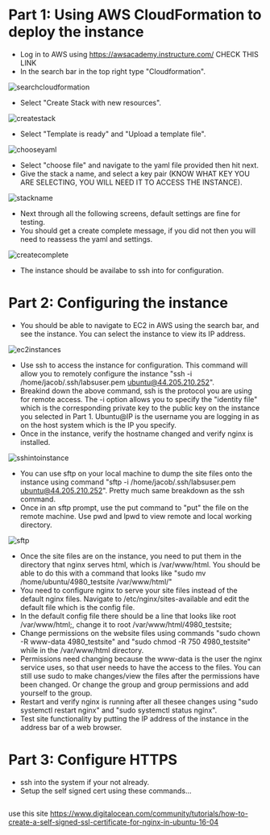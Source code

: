 # Part 1: Using AWS CloudFormation to deploy the instance
- Log in to AWS using https://awsacademy.instructure.com/ CHECK THIS LINK
- In the search bar in the top right type "Cloudformation".

![searchcloudformation](https://github.com/thornburyjac/4980PrototypeSite/assets/111811243/f6d9da75-7947-4dd2-81ea-7a08080374f5)

- Select "Create Stack with new resources".

![createstack](https://github.com/thornburyjac/4980PrototypeSite/assets/111811243/8054e1cf-9d99-4b32-ba36-c6cfd9e4b630)

- Select "Template is ready" and "Upload a template file".

![chooseyaml](https://github.com/thornburyjac/4980PrototypeSite/assets/111811243/8c98c69c-03c2-41e7-8e31-9ea1eadf92c4)

- Select "choose file" and navigate to the yaml file provided then hit next.
- Give the stack a name, and select a key pair (KNOW WHAT KEY YOU ARE SELECTING, YOU WILL NEED IT TO ACCESS THE INSTANCE).

![stackname](https://github.com/thornburyjac/4980PrototypeSite/assets/111811243/c9fbc3b2-9001-4369-9cdd-10656019300d)

- Next through all the following screens, default settings are fine for testing.
- You should get a create complete message, if you did not then you will need to reassess the yaml and settings.

![createcomplete](https://github.com/thornburyjac/4980PrototypeSite/assets/111811243/f7e2e386-8b30-4a8c-a6b3-15b97ebd093a)

- The instance should be availabe to ssh into for configuration.

# Part 2: Configuring the instance
- You should be able to navigate to EC2 in AWS using the search bar, and see the instance. You can select the instance to view its IP address.

![ec2instances](https://github.com/thornburyjac/4980PrototypeSite/assets/111811243/db6bb591-38d7-4892-bb9a-aeffaa95e95a)

- Use ssh to access the instance for configuration. This command will allow you to remotely configure the instance "ssh -i /home/jacob/.ssh/labsuser.pem ubuntu@44.205.210.252".
- Breakind down the above command, ssh is the protocol you are using for remote access. The -i option allows you to specify the "identity file" which is the corresponding private key to the public key on the instance you selected in Part 1. Ubuntu@IP is the username you are logging in as on the host system which is the IP you specify.
- Once in the instance, verify the hostname changed and verify nginx is installed.

![sshintoinstance](https://github.com/thornburyjac/4980PrototypeSite/assets/111811243/40811991-4b41-4c4c-80c0-ed1c3f373278)

- You can use sftp on your local machine to dump the site files onto the instance using command "sftp -i /home/jacob/.ssh/labsuser.pem ubuntu@44.205.210.252". Pretty much same breakdown as the ssh command.
- Once in an sftp prompt, use the put <filename> command to "put" the file on the remote machine. Use pwd and lpwd to view remote and local working directory.

![sftp](https://github.com/thornburyjac/4980PrototypeSite/assets/111811243/98e0c320-426a-4082-b3dc-6b9938924ede)

- Once the site files are on the instance, you need to put them in the directory that nginx serves html, which is /var/www/html. You should be able to do this with a command that looks like "sudo mv /home/ubuntu/4980_testsite /var/www/html/"
- You need to configure nginx to serve your site files instead of the default nginx files. Navigate to /etc/nginx/sites-available and edit the default file which is the config file.
- In the default config file there should be a line that looks like root /var/www/html;, change it to root /var/www/html/4980_testsite;
- Change permissions on the website files using commands "sudo chown -R www-data 4980_testsite" and "sudo chmod -R 750 4980_testsite" while in the /var/www/html directory.
- Permissions need changing because the www-data is the user the nginx service uses, so that user needs to have the access to the files. You can still use sudo to make changes/view the files after the permissions have been changed. Or change the group and group permissions and add yourself to the group.
- Restart and verify nginx is running after all thesee changes using "sudo systemctl restart nginx" and "sudo systemctl status nginx".
- Test site functionality by putting the IP address of the instance in the address bar of a web browser.

# Part 3: Configure HTTPS
- ssh into the system if your not already.
- Setup the self signed cert using these commands...

```text
```

use this site https://www.digitalocean.com/community/tutorials/how-to-create-a-self-signed-ssl-certificate-for-nginx-in-ubuntu-16-04
